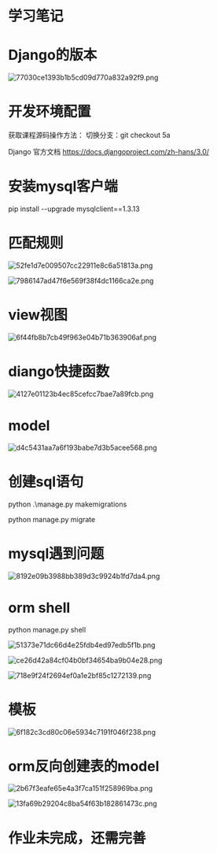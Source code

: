 # 学习笔记


# Django的版本
![77030ce1393b1b5cd09d770a832a92f9.png](en-resource://database/6868:1)

# 开发环境配置
获取课程源码操作方法：
切换分支：git checkout 5a

Django 官方文档
https://docs.djangoproject.com/zh-hans/3.0/

# 安装mysql客户端
pip install --upgrade mysqlclient==1.3.13

# 匹配规则
![52fe1d7e009507cc22911e8c6a51813a.png](en-resource://database/6888:0)

![7986147ad47f6e569f38f4dc1166ca2e.png](en-resource://database/6890:0)

# view视图
![6f44fb8b7cb49f963e04b71b363906af.png](en-resource://database/6892:0)

# diango快捷函数
![4127e01123b4ec85cefcc7bae7a89fcb.png](en-resource://database/6894:0)

# model

![d4c5431aa7a6f193babe7d3b5acee568.png](en-resource://database/6896:1)

# 创建sql语句
python .\manage.py makemigrations

python manage.py  migrate

# mysql遇到问题
![8192e09b3988bb389d3c9924b1fd7da4.png](en-resource://database/6898:0)

# orm shell
python manage.py shell

![51373e71dc66d4e25fdb4ed97edb5f1b.png](en-resource://database/6900:0)

![ce26d42a84cf04b0bf34654ba9b04e28.png](en-resource://database/6902:0)

![718e9f24f2694ef0a1e2bf85c1272139.png](en-resource://database/6904:0)

# 模板
![6f182c3cd80c06e5934c7191f046f238.png](en-resource://database/6906:0)

# orm反向创建表的model
![2b67f3eafe65e4a3f7ca151f258969ba.png](en-resource://database/6908:0)

![13fa69b29204c8ba54f63b182861473c.png](en-resource://database/6910:0)



# 作业未完成，还需完善